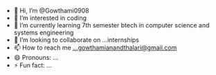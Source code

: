 - 👋 Hi, I’m @Gowthami0908
- 👀 I’m interested in coding
- 🌱 I’m currently learning 7th semester btech in computer science and systems engineering
- 💞️ I’m looking to collaborate on ...internships
- 📫 How to reach me ...gowthamianandthalari@gmail.com
- 😄 Pronouns: ...
- ⚡ Fun fact: ...

<!---
Gowthami0908/Gowthami0908 is a ✨ special ✨ repository because its `README.md` (this file) appears on your GitHub profile.
You can click the Preview link to take a look at your changes.
--->
